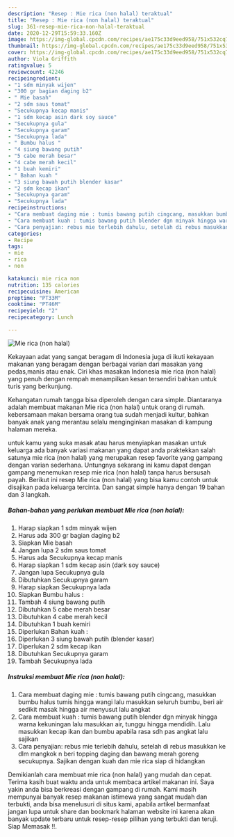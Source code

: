 ```yaml
---
description: "Resep : Mie rica (non halal) teraktual"
title: "Resep : Mie rica (non halal) teraktual"
slug: 361-resep-mie-rica-non-halal-teraktual
date: 2020-12-29T15:59:33.160Z
image: https://img-global.cpcdn.com/recipes/ae175c33d9eed958/751x532cq70/mie-rica-non-halal-foto-resep-utama.jpg
thumbnail: https://img-global.cpcdn.com/recipes/ae175c33d9eed958/751x532cq70/mie-rica-non-halal-foto-resep-utama.jpg
cover: https://img-global.cpcdn.com/recipes/ae175c33d9eed958/751x532cq70/mie-rica-non-halal-foto-resep-utama.jpg
author: Viola Griffith
ratingvalue: 5
reviewcount: 42246
recipeingredient:
- "1 sdm minyak wijen"
- "300 gr bagian daging b2"
- " Mie basah"
- "2 sdm saus tomat"
- "Secukupnya kecap manis"
- "1 sdm kecap asin dark soy sauce"
- "Secukupnya gula"
- "Secukupnya garam"
- "Secukupnya lada"
- " Bumbu halus "
- "4 siung bawang putih"
- "5 cabe merah besar"
- "4 cabe merah kecil"
- "1 buah kemiri"
- " Bahan kuah "
- "3 siung bawah putih blender kasar"
- "2 sdm kecap ikan"
- "Secukupnya garam"
- "Secukupnya lada"
recipeinstructions:
- "Cara membuat daging mie : tumis bawang putih cingcang, masukkan bumbu halus tumis hingga wangi lalu masukkan seluruh bumbu, beri air sedikit masak hingga air menyusut lalu angkat"
- "Cara membuat kuah : tumis bawang putih blender dgn minyak hingga warna kekuningan lalu masukkan air, tunggu hingga mendidih. Lalu masukkan kecap ikan dan bumbu apabila rasa sdh pas angkat lalu sajikan"
- "Cara penyajian: rebus mie terlebih dahulu, setelah di rebus masukkan ke dlm mangkok n beri topping daging dan bawang merah goreng secukupnya. Sajikan dengan kuah dan mie rica siap di hidangkan"
categories:
- Recipe
tags:
- mie
- rica
- non

katakunci: mie rica non 
nutrition: 135 calories
recipecuisine: American
preptime: "PT33M"
cooktime: "PT46M"
recipeyield: "2"
recipecategory: Lunch

---
```



![Mie rica (non halal)](https://img-global.cpcdn.com/recipes/ae175c33d9eed958/751x532cq70/mie-rica-non-halal-foto-resep-utama.jpg)

Kekayaan adat yang sangat beragam di Indonesia juga di ikuti kekayaan makanan yang beragam dengan berbagai varian dari masakan yang pedas,manis atau enak. Ciri khas masakan Indonesia mie rica (non halal) yang penuh dengan rempah menampilkan kesan tersendiri bahkan untuk turis yang berkunjung.




Kehangatan rumah tangga bisa diperoleh dengan cara simple. Diantaranya adalah membuat makanan Mie rica (non halal) untuk orang di rumah. kebersamaan makan bersama orang tua sudah menjadi kultur, bahkan banyak anak yang merantau selalu menginginkan masakan di kampung halaman mereka.

untuk kamu yang suka masak atau harus menyiapkan masakan untuk keluarga ada banyak variasi makanan yang dapat anda praktekkan salah satunya mie rica (non halal) yang merupakan resep favorite yang gampang dengan varian sederhana. Untungnya sekarang ini kamu dapat dengan gampang menemukan resep mie rica (non halal) tanpa harus bersusah payah.
Berikut ini resep Mie rica (non halal) yang bisa kamu contoh untuk disajikan pada keluarga tercinta. Dan sangat simple hanya dengan 19 bahan dan 3 langkah.


<!--inarticleads1-->

##### Bahan-bahan yang perlukan membuat Mie rica (non halal):

1. Harap siapkan 1 sdm minyak wijen
1. Harus ada 300 gr bagian daging b2
1. Siapkan  Mie basah
1. Jangan lupa 2 sdm saus tomat
1. Harus ada Secukupnya kecap manis
1. Harap siapkan 1 sdm kecap asin (dark soy sauce)
1. Jangan lupa Secukupnya gula
1. Dibutuhkan Secukupnya garam
1. Harap siapkan Secukupnya lada
1. Siapkan  Bumbu halus :
1. Tambah 4 siung bawang putih
1. Dibutuhkan 5 cabe merah besar
1. Dibutuhkan 4 cabe merah kecil
1. Dibutuhkan 1 buah kemiri
1. Diperlukan  Bahan kuah :
1. Diperlukan 3 siung bawah putih (blender kasar)
1. Diperlukan 2 sdm kecap ikan
1. Dibutuhkan Secukupnya garam
1. Tambah Secukupnya lada




<!--inarticleads2-->

##### Instruksi membuat  Mie rica (non halal):

1. Cara membuat daging mie : tumis bawang putih cingcang, masukkan bumbu halus tumis hingga wangi lalu masukkan seluruh bumbu, beri air sedikit masak hingga air menyusut lalu angkat
1. Cara membuat kuah : tumis bawang putih blender dgn minyak hingga warna kekuningan lalu masukkan air, tunggu hingga mendidih. Lalu masukkan kecap ikan dan bumbu apabila rasa sdh pas angkat lalu sajikan
1. Cara penyajian: rebus mie terlebih dahulu, setelah di rebus masukkan ke dlm mangkok n beri topping daging dan bawang merah goreng secukupnya. Sajikan dengan kuah dan mie rica siap di hidangkan




Demikianlah cara membuat mie rica (non halal) yang mudah dan cepat. Terima kasih buat waktu anda untuk membaca artikel makanan ini. Saya yakin anda bisa berkreasi dengan gampang di rumah. Kami masih mempunyai banyak resep makanan istimewa yang sangat mudah dan terbukti, anda bisa menelusuri di situs kami, apabila artikel bermanfaat jangan lupa untuk share dan bookmark halaman website ini karena akan banyak update terbaru untuk resep-resep pilihan yang terbukti dan teruji. Siap Memasak !!. 
